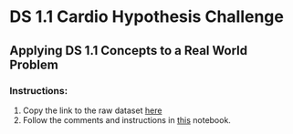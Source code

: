 # DS 1.1 Cardio Hypothesis Challenge

## Applying DS 1.1 Concepts to a Real World Problem 

### Instructions:

1. Copy the link to the raw dataset [here](./data/cardio_train.csv)
2. Follow the comments and instructions in [this](https://colab.research.google.com/drive/1RduyfteMuVXm45jLXsmOMpNkm0N_zYEh?usp=sharing) notebook. 

